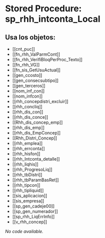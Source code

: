 # Stored Procedure: sp_rhh_intconta_Local

## Usa los objetos:
- [[cnt_puc]]
- [[fn_rhh_ValParmCont]]
- [[fn_rhh_VerifiBloqPerProc_Texto]]
- [[fn_rhh_VG]]
- [[fn_sis_GetUsuActual]]
- [[gen_ccosto]]
- [[gen_consecsubtipo]]
- [[gen_terceros]]
- [[nom_inf_con]]
- [[nom_infcon]]
- [[rhh_concepdistri_excluir]]
- [[rhh_concliq]]
- [[rhh_dis_con]]
- [[rhh_dis_conce]]
- [[Rhh_dis_concep_emp]]
- [[rhh_dis_emp]]
- [[rhh_dis_EmpConcep]]
- [[Rhh_Distri_Concep]]
- [[rhh_emplea]]
- [[rhh_errconta]]
- [[rhh_hisfon]]
- [[rhh_Intconta_detalle]]
- [[rhh_liqhis]]
- [[rhh_ProgresoLiq]]
- [[rhh_tbDistri]]
- [[rhh_tbParamBasRet]]
- [[rhh_tipcon]]
- [[rhh_tipliquid]]
- [[sis_aplicacion]]
- [[sis_empresa]]
- [[sp_gen_cadeje00]]
- [[sp_gen_numerador]]
- [[sp_rhh_LiqErrInfo]]
- [[v_rhh_concep]]

*No code available.*
